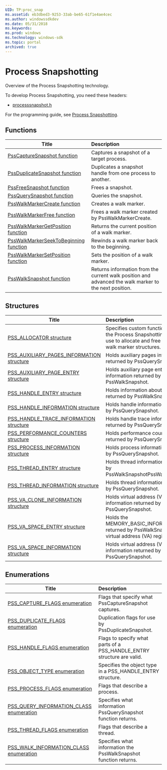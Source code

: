 ```yaml
---
UID: TP:proc_snap
ms.assetid: eb3dbed3-9253-33ab-be65-61f1e4ae4cec
ms.author: windowssdkdev
ms.date: 05/31/2018
ms.keywords: 
ms.prod: windows
ms.technology: windows-sdk
ms.topic: portal
archived: true
---
```


# Process Snapshotting



Overview of the Process Snapshotting technology.

To develop Process Snapshotting, you need these headers:

 * [processsnapshot.h](..\processsnapshot\index.md)

For the programming guide, see [Process Snapshotting](/previous-versions/windows/desktop/proc_snap).

## Functions

| Title   | Description   |
| ---- |:---- |
| [PssCaptureSnapshot function](..\processsnapshot\nf-processsnapshot-psscapturesnapshot.md) | Captures a snapshot of a target process. |
| [PssDuplicateSnapshot function](..\processsnapshot\nf-processsnapshot-pssduplicatesnapshot.md) | Duplicates a snapshot handle from one process to another. |
| [PssFreeSnapshot function](..\processsnapshot\nf-processsnapshot-pssfreesnapshot.md) | Frees a snapshot. |
| [PssQuerySnapshot function](..\processsnapshot\nf-processsnapshot-pssquerysnapshot.md) | Queries the snapshot. |
| [PssWalkMarkerCreate function](..\processsnapshot\nf-processsnapshot-psswalkmarkercreate.md) | Creates a walk marker. |
| [PssWalkMarkerFree function](..\processsnapshot\nf-processsnapshot-psswalkmarkerfree.md) | Frees a walk marker created by PssWalkMarkerCreate. |
| [PssWalkMarkerGetPosition function](..\processsnapshot\nf-processsnapshot-psswalkmarkergetposition.md) | Returns the current position of a walk marker. |
| [PssWalkMarkerSeekToBeginning function](..\processsnapshot\nf-processsnapshot-psswalkmarkerseektobeginning.md) | Rewinds a walk marker back to the beginning. |
| [PssWalkMarkerSetPosition function](..\processsnapshot\nf-processsnapshot-psswalkmarkersetposition.md) | Sets the position of a walk marker. |
| [PssWalkSnapshot function](..\processsnapshot\nf-processsnapshot-psswalksnapshot.md) | Returns information from the current walk position and advanced the walk marker to the next position. |

## Structures

| Title   | Description   |
| ---- |:---- |
| [PSS_ALLOCATOR structure](..\processsnapshot\ns-processsnapshot-pss_allocator.md) | Specifies custom functions which the Process Snapshotting functions use to allocate and free the internal walk marker structures. |
| [PSS_AUXILIARY_PAGES_INFORMATION structure](..\processsnapshot\ns-processsnapshot-pss_auxiliary_pages_information.md) | Holds auxiliary pages information returned by PssQuerySnapshot. |
| [PSS_AUXILIARY_PAGE_ENTRY structure](..\processsnapshot\ns-processsnapshot-pss_auxiliary_page_entry.md) | Holds auxiliary page entry information returned by PssWalkSnapshot. |
| [PSS_HANDLE_ENTRY structure](..\processsnapshot\ns-processsnapshot-pss_handle_entry.md) | Holds information about a handle returned by PssWalkSnapshot. |
| [PSS_HANDLE_INFORMATION structure](..\processsnapshot\ns-processsnapshot-pss_handle_information.md) | Holds handle information returned by PssQuerySnapshot. |
| [PSS_HANDLE_TRACE_INFORMATION structure](..\processsnapshot\ns-processsnapshot-pss_handle_trace_information.md) | Holds handle trace information returned by PssQuerySnapshot. |
| [PSS_PERFORMANCE_COUNTERS structure](..\processsnapshot\ns-processsnapshot-pss_performance_counters.md) | Holds performance counters returned by PssQuerySnapshot. |
| [PSS_PROCESS_INFORMATION structure](..\processsnapshot\ns-processsnapshot-pss_process_information.md) | Holds process information returned by PssQuerySnapshot. |
| [PSS_THREAD_ENTRY structure](..\processsnapshot\ns-processsnapshot-pss_thread_entry.md) | Holds thread information returned by PssWalkSnapshotPssWalkSnapshot. |
| [PSS_THREAD_INFORMATION structure](..\processsnapshot\ns-processsnapshot-pss_thread_information.md) | Holds thread information returned by PssQuerySnapshot. |
| [PSS_VA_CLONE_INFORMATION structure](..\processsnapshot\ns-processsnapshot-pss_va_clone_information.md) | Holds virtual address (VA) clone information returned by PssQuerySnapshot. |
| [PSS_VA_SPACE_ENTRY structure](..\processsnapshot\ns-processsnapshot-pss_va_space_entry.md) | Holds the MEMORY_BASIC_INFORMATION returned by PssWalkSnapshot for a virtual address (VA) region. |
| [PSS_VA_SPACE_INFORMATION structure](..\processsnapshot\ns-processsnapshot-pss_va_space_information.md) | Holds virtual address (VA) space information returned by PssQuerySnapshot. |

## Enumerations

| Title   | Description   |
| ---- |:---- |
| [PSS_CAPTURE_FLAGS enumeration](..\processsnapshot\ne-processsnapshot-pss_capture_flags.md) | Flags that specify what PssCaptureSnapshot captures. |
| [PSS_DUPLICATE_FLAGS enumeration](..\processsnapshot\ne-processsnapshot-pss_duplicate_flags.md) | Duplication flags for use by PssDuplicateSnapshot. |
| [PSS_HANDLE_FLAGS enumeration](..\processsnapshot\ne-processsnapshot-pss_handle_flags.md) | Flags to specify what parts of a PSS_HANDLE_ENTRY structure are valid. |
| [PSS_OBJECT_TYPE enumeration](..\processsnapshot\ne-processsnapshot-pss_object_type.md) | Specifies the object type in a PSS_HANDLE_ENTRY structure. |
| [PSS_PROCESS_FLAGS enumeration](..\processsnapshot\ne-processsnapshot-pss_process_flags.md) | Flags that describe a process. |
| [PSS_QUERY_INFORMATION_CLASS enumeration](..\processsnapshot\ne-processsnapshot-pss_query_information_class.md) | Specifies what information PssQuerySnapshot function returns. |
| [PSS_THREAD_FLAGS enumeration](..\processsnapshot\ne-processsnapshot-pss_thread_flags.md) | Flags that describe a thread. |
| [PSS_WALK_INFORMATION_CLASS enumeration](..\processsnapshot\ne-processsnapshot-pss_walk_information_class.md) | Specifies what information the PssWalkSnapshot function returns. |
